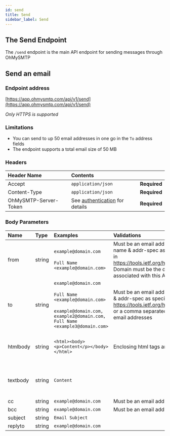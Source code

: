```yaml
---
id: send
title: Send
sidebar_label: Send
---
```


## The Send Endpoint

The `/send` endpoint is the main API endpoint for sending messages through OhMySMTP

## Send an email

### Endpoint address

[https://app.ohmysmtp.com/api/v1/send](https://app.ohmysmtp.com/api/v1/send)

*Only HTTPS is supported*

### Limitations

- You can send to up 50 email addresses in one go in the `To` address fields
- The endpoint supports a total email size of 50 MB

### Headers

| Header Name     | Contents    | |
| :------------- | :---------- | :----------- |
|  Accept | `application/json` | **Required** |
|  Content-Type | `application/json` | **Required** |
|  OhMySMTP-Server-Token | See [authentication](authentication) for details | **Required**  |

### Body Parameters

| Name | Type | Examples | Validations | | 
| :------------- | :---------- | :----------- | :----------- | :----------- |
| from | string | `example@domain.com` <br /> <br /> `Full Name <example@domain.com>` | Must be an email address or name & addr-spec as specified in https://tools.ietf.org/html/rfc822. Domain must be the domain associated with this API token. |  **Required** |
| to | string | `example@domain.com` <br /> <br /> `Full Name <example@domain.com>` <br /> <br /> `example@domain.com, example2@domain.com, Full Name <example3@domain.com>` | Must be an email address, name & addr-spec as specified in https://tools.ietf.org/html/rfc822 or a comma separated list of email addresses |  **Required** |
| htmlbody | string | `<html><body><p>Content</p></body></html>` | Enclosing html tags are optional |  **Required if textbody not supplied** |
| textbody | string | `Content` |  |  **Required if htmlbody not supplied** |
| cc | string | `example@domain.com` | Must be an email address |  *Optional* |
| bcc | string | `example@domain.com` | Must be an email address |  *Optional* |
| subject | string | `Email Subject` |  |  *Optional* |
| replyto | string | `example@domain.com` |  |  *Optional* |
